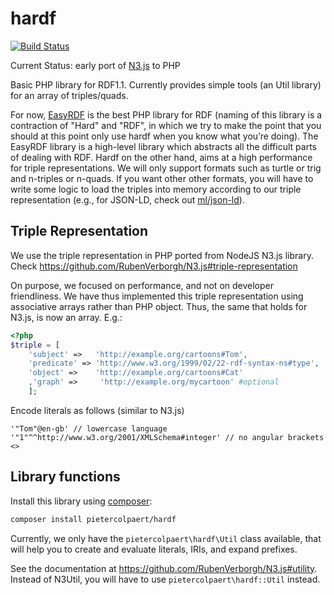 # hardf
[![Build Status](https://travis-ci.org/pietercolpaert/hardf.svg?branch=master)](https://travis-ci.org/pietercolpaert/hardf)

Current Status: early port of [N3.js](https://github.com/RubenVerborgh/N3.js) to PHP

Basic PHP library for RDF1.1. Currently provides simple tools (an Util library) for an array of triples/quads.

For now, [EasyRDF](https://github.com/njh/easyrdf) is the best PHP library for RDF (naming of this library is a contraction of "Hard" and "RDF", in which we try to make the point that you should at this point only use hardf when you know what you’re doing).
The EasyRDF library is a high-level library which abstracts all the difficult parts of dealing with RDF.
Hardf on the other hand, aims at a high performance for triple representations.
We will only support formats such as turtle or trig and n-triples or n-quads.
If you want other other formats, you will have to write some logic to load the triples into memory according to our triple representation (e.g., for JSON-LD, check out [ml/json-ld](https://github.com/lanthaler/JsonLD)).

## Triple Representation

We use the triple representation in  PHP ported from NodeJS N3.js library. Check https://github.com/RubenVerborgh/N3.js#triple-representation

On purpose, we focused on performance, and not on developer friendliness.
We have thus implemented this triple representation using associative arrays rather than PHP object. Thus, the same that holds for N3.js, is now an array. E.g.:

```php
<?php
$triple = [
    'subject' =>   'http://example.org/cartoons#Tom',
    'predicate' => 'http://www.w3.org/1999/02/22-rdf-syntax-ns#type',
    'object' =>    'http://example.org/cartoons#Cat'
    ,'graph' =>     'http://example.org/mycartoon' #optional
    ];
```

Encode literals as follows (similar to N3.js)

```
'"Tom"@en-gb' // lowercase language
'"1"^^http://www.w3.org/2001/XMLSchema#integer' // no angular brackets <>
```

## Library functions

Install this library using [composer](http://getcomposer.org):

```bash
composer install pietercolpaert/hardf
```

Currently, we only have the `pietercolpaert\hardf\Util` class available, that will help you to create and evaluate literals, IRIs, and expand prefixes.

See the documentation at https://github.com/RubenVerborgh/N3.js#utility. Instead of N3Util, you will have to use `pietercolpaert\hardf::Util` instead.

